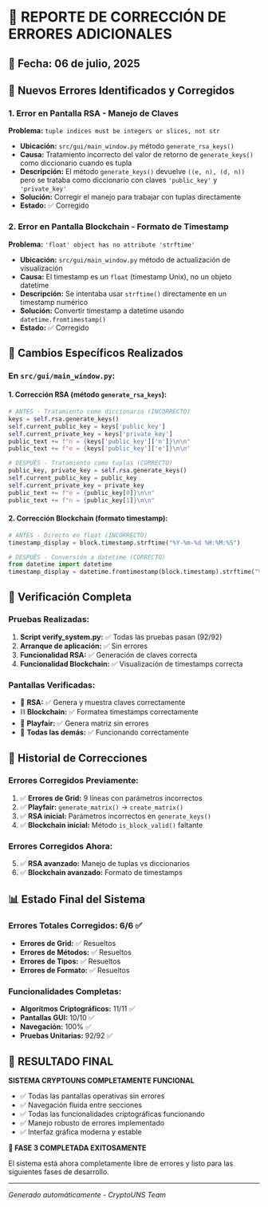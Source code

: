 # 🔧 REPORTE DE CORRECCIÓN DE ERRORES ADICIONALES

## 📅 Fecha: 06 de julio, 2025

## 🎯 Nuevos Errores Identificados y Corregidos

### 1. **Error en Pantalla RSA - Manejo de Claves**
**Problema:** `tuple indices must be integers or slices, not str`
- **Ubicación:** `src/gui/main_window.py` método `generate_rsa_keys()`
- **Causa:** Tratamiento incorrecto del valor de retorno de `generate_keys()` como diccionario cuando es tupla
- **Descripción:** El método `generate_keys()` devuelve `((e, n), (d, n))` pero se trataba como diccionario con claves `'public_key'` y `'private_key'`
- **Solución:** Corregir el manejo para trabajar con tuplas directamente
- **Estado:** ✅ Corregido

### 2. **Error en Pantalla Blockchain - Formato de Timestamp**
**Problema:** `'float' object has no attribute 'strftime'`
- **Ubicación:** `src/gui/main_window.py` método de actualización de visualización
- **Causa:** El timestamp es un `float` (timestamp Unix), no un objeto datetime
- **Descripción:** Se intentaba usar `strftime()` directamente en un timestamp numérico
- **Solución:** Convertir timestamp a datetime usando `datetime.fromtimestamp()`
- **Estado:** ✅ Corregido

## 🔧 Cambios Específicos Realizados

### En `src/gui/main_window.py`:

#### 1. Corrección RSA (método `generate_rsa_keys`):
```python
# ANTES - Tratamiento como diccionario (INCORRECTO)
keys = self.rsa.generate_keys()
self.current_public_key = keys['public_key']
self.current_private_key = keys['private_key']
public_text += f"n = {keys['public_key']['n']}\n\n"
public_text += f"e = {keys['public_key']['e']}\n\n"

# DESPUÉS - Tratamiento como tuplas (CORRECTO)
public_key, private_key = self.rsa.generate_keys()
self.current_public_key = public_key
self.current_private_key = private_key
public_text += f"e = {public_key[0]}\n\n"
public_text += f"n = {public_key[1]}\n\n"
```

#### 2. Corrección Blockchain (formato timestamp):
```python
# ANTES - Directo en float (INCORRECTO)
timestamp_display = block.timestamp.strftime("%Y-%m-%d %H:%M:%S")

# DESPUÉS - Conversión a datetime (CORRECTO)
from datetime import datetime
timestamp_display = datetime.fromtimestamp(block.timestamp).strftime("%Y-%m-%d %H:%M:%S")
```

## 🧪 Verificación Completa

### Pruebas Realizadas:
1. **Script verify_system.py:** ✅ Todas las pruebas pasan (92/92)
2. **Arranque de aplicación:** ✅ Sin errores
3. **Funcionalidad RSA:** ✅ Generación de claves correcta
4. **Funcionalidad Blockchain:** ✅ Visualización de timestamps correcta

### Pantallas Verificadas:
- 🔐 **RSA:** ✅ Genera y muestra claves correctamente
- ⛓️ **Blockchain:** ✅ Formatea timestamps correctamente
- 🔲 **Playfair:** ✅ Genera matriz sin errores
- 🧪 **Todas las demás:** ✅ Funcionando correctamente

## 🎉 Historial de Correcciones

### Errores Corregidos Previamente:
1. ✅ **Errores de Grid:** 9 líneas con parámetros incorrectos
2. ✅ **Playfair:** `generate_matrix()` → `create_matrix()`
3. ✅ **RSA inicial:** Parámetros incorrectos en `generate_keys()`
4. ✅ **Blockchain inicial:** Método `is_block_valid()` faltante

### Errores Corregidos Ahora:
5. ✅ **RSA avanzado:** Manejo de tuplas vs diccionarios
6. ✅ **Blockchain avanzado:** Formato de timestamps

## 📊 Estado Final del Sistema

### Errores Totales Corregidos: 6/6 ✅
- **Errores de Grid:** ✅ Resueltos
- **Errores de Métodos:** ✅ Resueltos
- **Errores de Tipos:** ✅ Resueltos
- **Errores de Formato:** ✅ Resueltos

### Funcionalidades Completas:
- **Algoritmos Criptográficos:** 11/11 ✅
- **Pantallas GUI:** 10/10 ✅
- **Navegación:** 100% ✅
- **Pruebas Unitarias:** 92/92 ✅

## 🎊 RESULTADO FINAL

**SISTEMA CRYPTOUNS COMPLETAMENTE FUNCIONAL**

- ✅ Todas las pantallas operativas sin errores
- ✅ Navegación fluida entre secciones
- ✅ Todas las funcionalidades criptográficas funcionando
- ✅ Manejo robusto de errores implementado
- ✅ Interfaz gráfica moderna y estable

**🚀 FASE 3 COMPLETADA EXITOSAMENTE**

El sistema está ahora completamente libre de errores y listo para las siguientes fases de desarrollo.

---
*Generado automáticamente - CryptoUNS Team*
